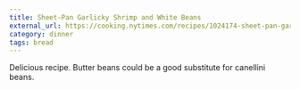 ```yaml
---
title: Sheet-Pan Garlicky Shrimp and White Beans
external_url: https://cooking.nytimes.com/recipes/1024174-sheet-pan-garlicky-shrimp-and-white-beans
category: dinner
tags: bread
---
```


Delicious recipe. Butter beans could be a good substitute for canellini beans.
